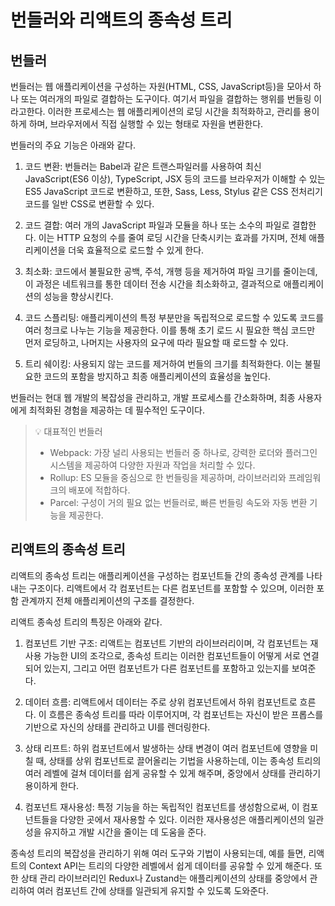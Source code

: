 # 번들러와 리액트의 종속성 트리

## 번들러

번들러는 웹 애플리케이션을 구성하는 자원(HTML, CSS, JavaScript등)을 모아서 하나 또는 여러개의 파일로 결합하는 도구이다. 여기서 파일을 결합하는 행위를 번들링 이라고한다. 이러한 프로세스는 웹 애플리케이션의 로딩 시간을 최적화하고, 관리를 용이하게 하며, 브라우저에서 직접 실행할 수 있는 형태로 자원을 변환한다.

번들러의 주요 기능은 아래와 같다.

1. 코드 변환: 번들러는 Babel과 같은 트랜스파일러를 사용하여 최신 JavaScript(ES6 이상), TypeScript, JSX 등의 코드를 브라우저가 이해할 수 있는 ES5 JavaScript 코드로 변환하고, 또한, Sass, Less, Stylus 같은 CSS 전처리기 코드를 일반 CSS로 변환할 수 있다.

2. 코드 결합: 여러 개의 JavaScript 파일과 모듈을 하나 또는 소수의 파일로 결합한다. 이는 HTTP 요청의 수를 줄여 로딩 시간을 단축시키는 효과를 가지며, 전체 애플리케이션을 더욱 효율적으로 로드할 수 있게 한다.

3. 최소화: 코드에서 불필요한 공백, 주석, 개행 등을 제거하여 파일 크기를 줄이는데, 이 과정은 네트워크를 통한 데이터 전송 시간을 최소화하고, 결과적으로 애플리케이션의 성능을 향상시킨다.

4. 코드 스플리팅: 애플리케이션의 특정 부분만을 독립적으로 로드할 수 있도록 코드를 여러 청크로 나누는 기능을 제공한다. 이를 통해 초기 로드 시 필요한 핵심 코드만 먼저 로딩하고, 나머지는 사용자의 요구에 따라 필요할 때 로드할 수 있다.

5. 트리 쉐이킹: 사용되지 않는 코드를 제거하여 번들의 크기를 최적화한다. 이는 불필요한 코드의 포함을 방지하고 최종 애플리케이션의 효율성을 높인다.

번들러는 현대 웹 개발의 복잡성을 관리하고, 개발 프로세스를 간소화하며, 최종 사용자에게 최적화된 경험을 제공하는 데 필수적인 도구이다.

> 💡 대표적인 번들러 <br />
>
> - Webpack: 가장 널리 사용되는 번들러 중 하나로, 강력한 로더와 플러그인 시스템을 제공하여 다양한 자원과 작업을 처리할 수 있다.
> - Rollup: ES 모듈을 중심으로 한 번들링을 제공하며, 라이브러리와 프레임워크의 배포에 적합하다.
> - Parcel: 구성이 거의 필요 없는 번들러로, 빠른 번들링 속도와 자동 변환 기능을 제공한다.

## 리액트의 종속성 트리

리액트의 종속성 트리는 애플리케이션을 구성하는 컴포넌트들 간의 종속성 관계를 나타내는 구조이다. 리액트에서 각 컴포넌트는 다른 컴포넌트를 포함할 수 있으며, 이러한 포함 관계까지 전체 애플리케이션의 구조를 결정한다.

리액트 종속성 트리의 특징은 아래와 같다.

1. 컴포넌트 기반 구조: 리액트는 컴포넌트 기반의 라이브러리이며, 각 컴포넌트는 재사용 가능한 UI의 조각으로, 종속성 트리는 이러한 컴포넌트들이 어떻게 서로 연결되어 있는지, 그리고 어떤 컴포넌트가 다른 컴포넌트를 포함하고 있는지를 보여준다.

2. 데이터 흐름: 리액트에서 데이터는 주로 상위 컴포넌트에서 하위 컴포넌트로 흐른다. 이 흐름은 종속성 트리를 따라 이루어지며, 각 컴포넌트는 자신이 받은 프롭스를 기반으로 자신의 상태를 관리하고 UI를 렌더링한다.

3. 상태 리프트: 하위 컴포넌트에서 발생하는 상태 변경이 여러 컴포넌트에 영향을 미칠 때, 상태를 상위 컴포넌트로 끌어올리는 기법을 사용하는데, 이는 종속성 트리의 여러 레벨에 걸쳐 데이터를 쉽게 공유할 수 있게 해주며, 중앙에서 상태를 관리하기 용이하게 한다.

4. 컴포넌트 재사용성: 특정 기능을 하는 독립적인 컴포넌트를 생성함으로써, 이 컴포넌트들을 다양한 곳에서 재사용할 수 있다. 이러한 재사용성은 애플리케이션의 일관성을 유지하고 개발 시간을 줄이는 데 도움을 준다.

종속성 트리의 복잡성을 관리하기 위해 여러 도구와 기법이 사용되는데, 예를 들면, 리액트의 Context API는 트리의 다양한 레벨에서 쉽게 데이터를 공유할 수 있게 해준다.
또한 상태 관리 라이브러리인 Redux나 Zustand는 애플리케이션의 상태를 중앙에서 관리하여 여러 컴포넌트 간에 상태를 일관되게 유지할 수 있도록 도와준다.
